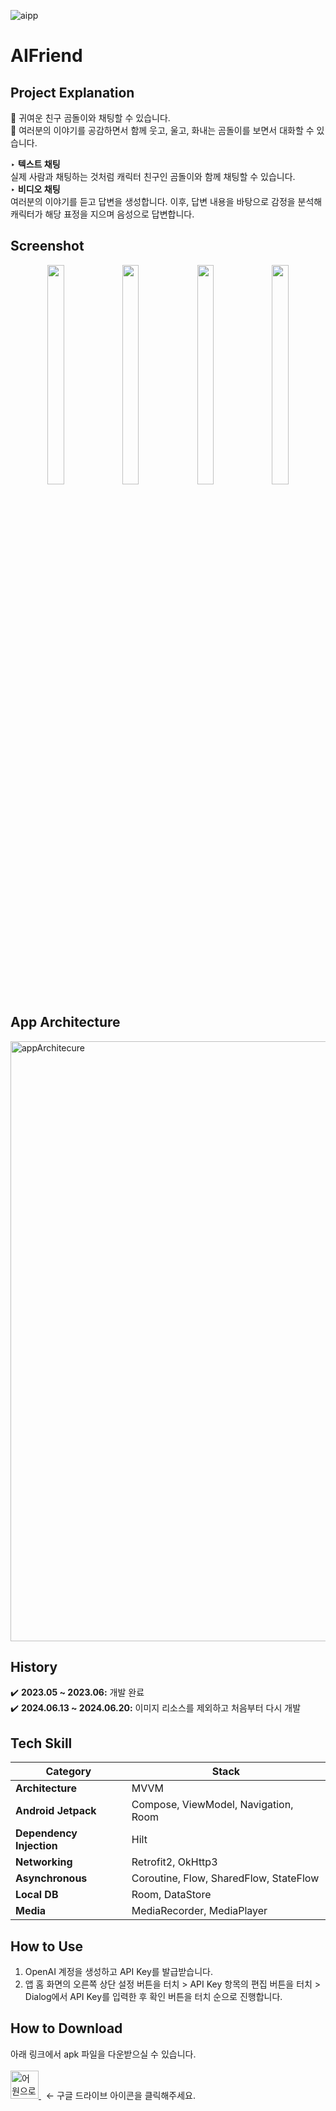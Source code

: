 ![aipp](https://github.com/gurumdevv/AIFriend/assets/129643788/cec5992f-e34c-4317-8204-245219a20ebb)

# AIFriend

## Project Explanation
🌟 귀여운 친구 곰돌이와 채팅할 수 있습니다.<br>
🌟 여러분의 이야기를 공감하면서 함께 웃고, 울고, 화내는 곰돌이를 보면서 대화할 수 있습니다.<br>
  
‣ **텍스트 채팅**<br>
실제 사람과 채팅하는 것처럼 캐릭터 친구인 곰돌이와 함께 채팅할 수 있습니다.<br>
‣ **비디오 채팅**<br>
여러분의 이야기를 듣고 답변을 생성합니다. 이후, 답변 내용을 바탕으로 감정을 분석해 캐릭터가 해당 표정을 지으며 음성으로 답변합니다.<br>

## Screenshot
<p align="center">
<img src="https://github.com/gurumdevv/AIFriend/assets/129643788/3e44fe85-03e2-4fa5-b6c5-7bbca9cedfd2" width="23%" height="30%">
<img src="https://github.com/gurumdevv/AIFriend/assets/129643788/f87606ec-2037-4290-820d-7756809e967f" width="23%" height="30%">
<img src="https://github.com/gurumdevv/AIFriend/assets/129643788/d9b7d569-1598-4025-a267-6ed6e9071550" width="23%" height="30%">
<img src="https://github.com/gurumdevv/AIFriend/assets/129643788/418a3076-0af2-4582-9e7d-01a5e4e89cd9" width="23%" height="30%">
</p>

## App Architecture
<img width="960" alt="appArchitecure" src="https://github.com/gurumdevv/AIFriend/assets/129643788/aabfdedf-72ea-4827-8aba-b34d1db82fe3">

## History
✔️ **2023.05 ~ 2023.06:** 개발 완료<br>
✔️ **2024.06.13 ~ 2024.06.20:** 이미지 리소스를 제외하고 처음부터 다시 개발<br>

## Tech Skill
| Category | Stack |
| --- | --- |
| **Architecture** | MVVM |
| **Android Jetpack** | Compose, ViewModel, Navigation, Room |
| **Dependency Injection** | Hilt |
| **Networking** | Retrofit2, OkHttp3 |
| **Asynchronous** | Coroutine, Flow, SharedFlow, StateFlow |
| **Local DB** | Room, DataStore |
| **Media** | MediaRecorder, MediaPlayer |

## How to Use
1. OpenAI 계정을 생성하고 API Key를 발급받습니다.
2. 앱 홈 화면의 오른쪽 상단 설정 버튼을 터치 > API Key 항목의 편집 버튼을 터치 > Dialog에서 API Key를 입력한 후 확인 버튼을 터치 순으로 진행합니다.<br>

## How to Download
아래 링크에서 apk 파일을 다운받으실 수 있습니다.<br><br>
<a href="https://drive.google.com/drive/folders/1Z-EJgq0-X-6tzTsR5u8oAXfQIQib6IrW?usp=sharing">
    <img src="https://github.com/gurumdevv/VocaRoutine/assets/129643788/bb151951-8222-4d6d-b729-9cbc959707f5" alt="어원으로 암기" width="45" height="45">
</a> 
&nbsp;&nbsp;← 구글 드라이브 아이콘을 클릭해주세요.
